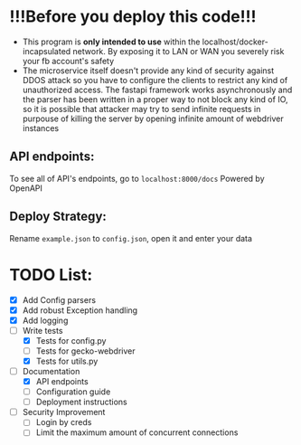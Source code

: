 # !!!Before you deploy this code!!!
- This program is **only intended to use** within the localhost/docker-incapsulated network. By exposing it to LAN or WAN you severely risk your fb account's safety
- The microservice itself doesn't provide any kind of security against DDOS attack so you have to configure the clients to restrict any kind of unauthorized access. The fastapi framework works asynchronously and the parser has been written in a proper way to not block any kind of IO, so it is possible that attacker may try to send infinite requests in purpouse of killing the server by opening infinite amount of webdriver instances

## API endpoints:
To see all of API's endpoints, go to ```localhost:8000/docs```
Powered by OpenAPI

## Deploy Strategy:
Rename ```example.json``` to ```config.json```, open it and enter your data

# TODO List:
- [x] Add Config parsers
- [x] Add robust Exception handling
- [x] Add logging
- [ ] Write tests
  - [x] Tests for config.py
  - [ ] Tests for gecko-webdriver
  - [x] Tests for utils.py
- [ ] Documentation
  - [x] API endpoints
  - [ ] Configuration guide
  - [ ] Deployment instructions
- [ ] Security Improvement
  - [ ] Login by creds
  - [ ] Limit the maximum amount of concurrent connections